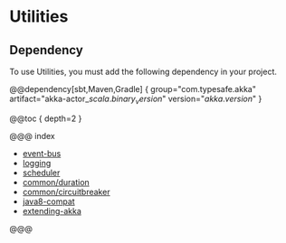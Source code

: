 # Utilities

## Dependency

To use Utilities, you must add the following dependency in your project.

@@dependency[sbt,Maven,Gradle] {
  group="com.typesafe.akka"
  artifact="akka-actor_$scala.binary_version$"
  version="$akka.version$"
}

@@toc { depth=2 }

@@@ index

* [event-bus](event-bus.md)
* [logging](logging.md)
* [scheduler](scheduler.md)
* [common/duration](common/duration.md)
* [common/circuitbreaker](common/circuitbreaker.md)
* [java8-compat](java8-compat.md)
* [extending-akka](extending-akka.md)

@@@